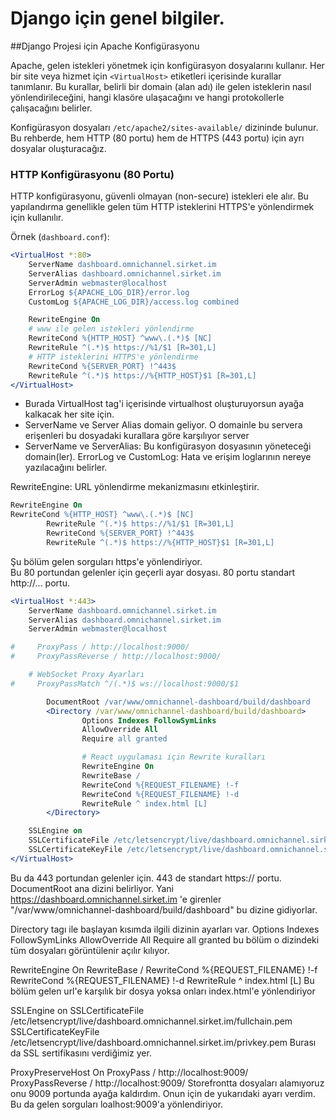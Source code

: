 # Django için genel bilgiler.

##Django Projesi için Apache Konfigürasyonu

Apache, gelen istekleri yönetmek için konfigürasyon dosyalarını kullanır. Her bir site veya hizmet için `<VirtualHost>` etiketleri içerisinde kurallar tanımlanır. Bu kurallar, belirli bir domain (alan adı) ile gelen isteklerin nasıl yönlendirileceğini, hangi klasöre ulaşacağını ve hangi protokollerle çalışacağını belirler. 

Konfigürasyon dosyaları `/etc/apache2/sites-available/` dizininde bulunur. Bu rehberde, hem HTTP (80 portu) hem de HTTPS (443 portu) için ayrı dosyalar oluşturacağız.


### HTTP Konfigürasyonu (80 Portu)

HTTP konfigürasyonu, güvenli olmayan (non-secure) istekleri ele alır. Bu yapılandırma genellikle gelen tüm HTTP isteklerini HTTPS'e yönlendirmek için kullanılır.

Örnek (`dashboard.conf`):
```apache
<VirtualHost *:80>
    ServerName dashboard.omnichannel.sirket.im
    ServerAlias dashboard.omnichannel.sirket.im
    ServerAdmin webmaster@localhost
    ErrorLog ${APACHE_LOG_DIR}/error.log
    CustomLog ${APACHE_LOG_DIR}/access.log combined

    RewriteEngine On
    # www ile gelen istekleri yönlendirme
    RewriteCond %{HTTP_HOST} ^www\.(.*)$ [NC]
    RewriteRule ^(.*)$ https://%1/$1 [R=301,L]
    # HTTP isteklerini HTTPS'e yönlendirme
    RewriteCond %{SERVER_PORT} !^443$
    RewriteRule ^(.*)$ https://%{HTTP_HOST}$1 [R=301,L]
</VirtualHost>
```
- Burada VirtualHost  tag'i içerisinde virtualhost oluşturuyorsun ayağa kalkacak her site için.
- ServerName ve Server Alias domain geliyor. O domainle bu servera erişenleri bu dosyadaki kurallara göre karşılıyor server
- ServerName ve ServerAlias: Bu konfigürasyon dosyasının yöneteceği domain(ler).
ErrorLog ve CustomLog: Hata ve erişim loglarının nereye yazılacağını belirler.

RewriteEngine: URL yönlendirme mekanizmasını etkinleştirir.

```apache
RewriteEngine On
RewriteCond %{HTTP_HOST} ^www\.(.*)$ [NC]
        RewriteRule ^(.*)$ https://%1/$1 [R=301,L]
        RewriteCond %{SERVER_PORT} !^443$
        RewriteRule ^(.*)$ https://%{HTTP_HOST}$1 [R=301,L]
```
Şu bölüm gelen sorguları https'e yönlendiriyor.\
Bu 80 portundan gelenler için geçerli ayar dosyası. 80 portu standart http://... portu.

```apache
<VirtualHost *:443>
    ServerName dashboard.omnichannel.sirket.im
    ServerAlias dashboard.omnichannel.sirket.im
    ServerAdmin webmaster@localhost

#     ProxyPass / http://localhost:9000/
#     ProxyPassReverse / http://localhost:9000/

    # WebSocket Proxy Ayarları
#     ProxyPassMatch ^/(.*)$ ws://localhost:9000/$1

        DocumentRoot /var/www/omnichannel-dashboard/build/dashboard
        <Directory /var/www/omnichannel-dashboard/build/dashboard>
                Options Indexes FollowSymLinks
                AllowOverride All
                Require all granted

                # React uygulaması için Rewrite kuralları
                RewriteEngine On
                RewriteBase /
                RewriteCond %{REQUEST_FILENAME} !-f
                RewriteCond %{REQUEST_FILENAME} !-d
                RewriteRule ^ index.html [L]
        </Directory>

    SSLEngine on
    SSLCertificateFile /etc/letsencrypt/live/dashboard.omnichannel.sirket.im/fullchain.pem
    SSLCertificateKeyFile /etc/letsencrypt/live/dashboard.omnichannel.sirket.im/privkey.pem
</VirtualHost>
```
Bu da 443 portundan gelenler için. 443 de standart https:// portu.
DocumentRoot ana dizini belirliyor. Yani https://dashboard.omnichannel.sirket.im 'e girenler "/var/www/omnichannel-dashboard/build/dashboard" bu dizine gidiyorlar.

Directory tagı ile başlayan kısımda ilgili dizinin ayarları var. 
Options Indexes FollowSymLinks
AllowOverride All
Require all granted
bu bölüm o dizindeki tüm dosyaları görüntülenir açılır kılıyor.

RewriteEngine On
RewriteBase /
RewriteCond %{REQUEST_FILENAME} !-f
RewriteCond %{REQUEST_FILENAME} !-d
RewriteRule ^ index.html [L]
Bu bölüm gelen url'e karşılık bir dosya yoksa onları index.html'e yönlendiriyor

SSLEngine on
SSLCertificateFile /etc/letsencrypt/live/dashboard.omnichannel.sirket.im/fullchain.pem
SSLCertificateKeyFile /etc/letsencrypt/live/dashboard.omnichannel.sirket.im/privkey.pem
Burası da SSL sertifikasını verdiğimiz yer.

ProxyPreserveHost On
ProxyPass / http://localhost:9009/
ProxyPassReverse / http://localhost:9009/
Storefrontta dosyaları alamıyoruz onu 9009 portunda ayağa kaldırdım. Onun için de yukarıdaki ayarı verdim. Bu da gelen sorguları loalhost:9009'a yönlendiriyor.
